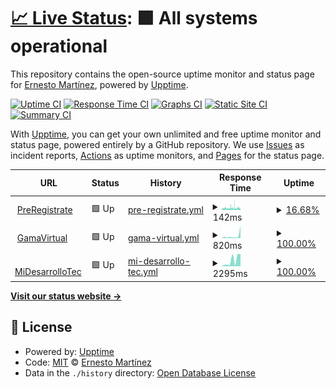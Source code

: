 # [📈 Live Status](https://ErnesthoMtz.github.io/upptime): <!--live status--> **🟩 All systems operational**

This repository contains the open-source uptime monitor and status page for [Ernesto Martínez](https://ErnesthoMtz.github.io/upptime), powered by [Upptime](https://github.com/upptime/upptime).

[![Uptime CI](https://github.com/ErnesthoMtz/upptime/workflows/Uptime%20CI/badge.svg)](https://github.com/ErnesthoMtz/upptime/actions?query=workflow%3A%22Uptime+CI%22)
[![Response Time CI](https://github.com/ErnesthoMtz/upptime/workflows/Response%20Time%20CI/badge.svg)](https://github.com/ErnesthoMtz/upptime/actions?query=workflow%3A%22Response+Time+CI%22)
[![Graphs CI](https://github.com/ErnesthoMtz/upptime/workflows/Graphs%20CI/badge.svg)](https://github.com/ErnesthoMtz/upptime/actions?query=workflow%3A%22Graphs+CI%22)
[![Static Site CI](https://github.com/ErnesthoMtz/upptime/workflows/Static%20Site%20CI/badge.svg)](https://github.com/ErnesthoMtz/upptime/actions?query=workflow%3A%22Static+Site+CI%22)
[![Summary CI](https://github.com/ErnesthoMtz/upptime/workflows/Summary%20CI/badge.svg)](https://github.com/ErnesthoMtz/upptime/actions?query=workflow%3A%22Summary+CI%22)

With [Upptime](https://upptime.js.org), you can get your own unlimited and free uptime monitor and status page, powered entirely by a GitHub repository. We use [Issues](https://github.com/ErnesthoMtz/upptime/issues) as incident reports, [Actions](https://github.com/ErnesthoMtz/upptime/actions) as uptime monitors, and [Pages](https://ErnesthoMtz.github.io/upptime) for the status page.

<!--start: status pages-->
<!-- This summary is generated by Upptime (https://github.com/upptime/upptime) -->
<!-- Do not edit this manually, your changes will be overwritten -->
<!-- prettier-ignore -->
| URL | Status | History | Response Time | Uptime |
| --- | ------ | ------- | ------------- | ------ |
| <img alt="" src="https://icons.duckduckgo.com/ip3/preregistrate.mx.ico" height="13"> [PreRegistrate](https://preregistrate.mx) | 🟩 Up | [pre-registrate.yml](https://github.com/ErnesthoMtz/upptime/commits/HEAD/history/pre-registrate.yml) | <details><summary><img alt="Response time graph" src="./graphs/pre-registrate/response-time-week.png" height="20"> 142ms</summary><br><a href="https://ErnesthoMtz.github.io/upptime/history/pre-registrate"><img alt="Response time 126" src="https://img.shields.io/endpoint?url=https%3A%2F%2Fraw.githubusercontent.com%2FErnesthoMtz%2Fupptime%2FHEAD%2Fapi%2Fpre-registrate%2Fresponse-time.json"></a><br><a href="https://ErnesthoMtz.github.io/upptime/history/pre-registrate"><img alt="24-hour response time 128" src="https://img.shields.io/endpoint?url=https%3A%2F%2Fraw.githubusercontent.com%2FErnesthoMtz%2Fupptime%2FHEAD%2Fapi%2Fpre-registrate%2Fresponse-time-day.json"></a><br><a href="https://ErnesthoMtz.github.io/upptime/history/pre-registrate"><img alt="7-day response time 142" src="https://img.shields.io/endpoint?url=https%3A%2F%2Fraw.githubusercontent.com%2FErnesthoMtz%2Fupptime%2FHEAD%2Fapi%2Fpre-registrate%2Fresponse-time-week.json"></a><br><a href="https://ErnesthoMtz.github.io/upptime/history/pre-registrate"><img alt="30-day response time 138" src="https://img.shields.io/endpoint?url=https%3A%2F%2Fraw.githubusercontent.com%2FErnesthoMtz%2Fupptime%2FHEAD%2Fapi%2Fpre-registrate%2Fresponse-time-month.json"></a><br><a href="https://ErnesthoMtz.github.io/upptime/history/pre-registrate"><img alt="1-year response time 128" src="https://img.shields.io/endpoint?url=https%3A%2F%2Fraw.githubusercontent.com%2FErnesthoMtz%2Fupptime%2FHEAD%2Fapi%2Fpre-registrate%2Fresponse-time-year.json"></a></details> | <details><summary><a href="https://ErnesthoMtz.github.io/upptime/history/pre-registrate">16.68%</a></summary><a href="https://ErnesthoMtz.github.io/upptime/history/pre-registrate"><img alt="All-time uptime 99.22%" src="https://img.shields.io/endpoint?url=https%3A%2F%2Fraw.githubusercontent.com%2FErnesthoMtz%2Fupptime%2FHEAD%2Fapi%2Fpre-registrate%2Fuptime.json"></a><br><a href="https://ErnesthoMtz.github.io/upptime/history/pre-registrate"><img alt="24-hour uptime 3.86%" src="https://img.shields.io/endpoint?url=https%3A%2F%2Fraw.githubusercontent.com%2FErnesthoMtz%2Fupptime%2FHEAD%2Fapi%2Fpre-registrate%2Fuptime-day.json"></a><br><a href="https://ErnesthoMtz.github.io/upptime/history/pre-registrate"><img alt="7-day uptime 16.68%" src="https://img.shields.io/endpoint?url=https%3A%2F%2Fraw.githubusercontent.com%2FErnesthoMtz%2Fupptime%2FHEAD%2Fapi%2Fpre-registrate%2Fuptime-week.json"></a><br><a href="https://ErnesthoMtz.github.io/upptime/history/pre-registrate"><img alt="30-day uptime 70.72%" src="https://img.shields.io/endpoint?url=https%3A%2F%2Fraw.githubusercontent.com%2FErnesthoMtz%2Fupptime%2FHEAD%2Fapi%2Fpre-registrate%2Fuptime-month.json"></a><br><a href="https://ErnesthoMtz.github.io/upptime/history/pre-registrate"><img alt="1-year uptime 97.56%" src="https://img.shields.io/endpoint?url=https%3A%2F%2Fraw.githubusercontent.com%2FErnesthoMtz%2Fupptime%2FHEAD%2Fapi%2Fpre-registrate%2Fuptime-year.json"></a></details>
| <img alt="" src="https://icons.duckduckgo.com/ip3/gamavirtual.mx.ico" height="13"> [GamaVirtual](https://gamavirtual.mx) | 🟩 Up | [gama-virtual.yml](https://github.com/ErnesthoMtz/upptime/commits/HEAD/history/gama-virtual.yml) | <details><summary><img alt="Response time graph" src="./graphs/gama-virtual/response-time-week.png" height="20"> 820ms</summary><br><a href="https://ErnesthoMtz.github.io/upptime/history/gama-virtual"><img alt="Response time 1091" src="https://img.shields.io/endpoint?url=https%3A%2F%2Fraw.githubusercontent.com%2FErnesthoMtz%2Fupptime%2FHEAD%2Fapi%2Fgama-virtual%2Fresponse-time.json"></a><br><a href="https://ErnesthoMtz.github.io/upptime/history/gama-virtual"><img alt="24-hour response time 4316" src="https://img.shields.io/endpoint?url=https%3A%2F%2Fraw.githubusercontent.com%2FErnesthoMtz%2Fupptime%2FHEAD%2Fapi%2Fgama-virtual%2Fresponse-time-day.json"></a><br><a href="https://ErnesthoMtz.github.io/upptime/history/gama-virtual"><img alt="7-day response time 820" src="https://img.shields.io/endpoint?url=https%3A%2F%2Fraw.githubusercontent.com%2FErnesthoMtz%2Fupptime%2FHEAD%2Fapi%2Fgama-virtual%2Fresponse-time-week.json"></a><br><a href="https://ErnesthoMtz.github.io/upptime/history/gama-virtual"><img alt="30-day response time 570" src="https://img.shields.io/endpoint?url=https%3A%2F%2Fraw.githubusercontent.com%2FErnesthoMtz%2Fupptime%2FHEAD%2Fapi%2Fgama-virtual%2Fresponse-time-month.json"></a><br><a href="https://ErnesthoMtz.github.io/upptime/history/gama-virtual"><img alt="1-year response time 981" src="https://img.shields.io/endpoint?url=https%3A%2F%2Fraw.githubusercontent.com%2FErnesthoMtz%2Fupptime%2FHEAD%2Fapi%2Fgama-virtual%2Fresponse-time-year.json"></a></details> | <details><summary><a href="https://ErnesthoMtz.github.io/upptime/history/gama-virtual">100.00%</a></summary><a href="https://ErnesthoMtz.github.io/upptime/history/gama-virtual"><img alt="All-time uptime 98.95%" src="https://img.shields.io/endpoint?url=https%3A%2F%2Fraw.githubusercontent.com%2FErnesthoMtz%2Fupptime%2FHEAD%2Fapi%2Fgama-virtual%2Fuptime.json"></a><br><a href="https://ErnesthoMtz.github.io/upptime/history/gama-virtual"><img alt="24-hour uptime 100.00%" src="https://img.shields.io/endpoint?url=https%3A%2F%2Fraw.githubusercontent.com%2FErnesthoMtz%2Fupptime%2FHEAD%2Fapi%2Fgama-virtual%2Fuptime-day.json"></a><br><a href="https://ErnesthoMtz.github.io/upptime/history/gama-virtual"><img alt="7-day uptime 100.00%" src="https://img.shields.io/endpoint?url=https%3A%2F%2Fraw.githubusercontent.com%2FErnesthoMtz%2Fupptime%2FHEAD%2Fapi%2Fgama-virtual%2Fuptime-week.json"></a><br><a href="https://ErnesthoMtz.github.io/upptime/history/gama-virtual"><img alt="30-day uptime 99.95%" src="https://img.shields.io/endpoint?url=https%3A%2F%2Fraw.githubusercontent.com%2FErnesthoMtz%2Fupptime%2FHEAD%2Fapi%2Fgama-virtual%2Fuptime-month.json"></a><br><a href="https://ErnesthoMtz.github.io/upptime/history/gama-virtual"><img alt="1-year uptime 97.05%" src="https://img.shields.io/endpoint?url=https%3A%2F%2Fraw.githubusercontent.com%2FErnesthoMtz%2Fupptime%2FHEAD%2Fapi%2Fgama-virtual%2Fuptime-year.json"></a></details>
| <img alt="" src="https://icons.duckduckgo.com/ip3/midesarrollotec.mx.ico" height="13"> [MiDesarrolloTec](https://midesarrollotec.mx) | 🟩 Up | [mi-desarrollo-tec.yml](https://github.com/ErnesthoMtz/upptime/commits/HEAD/history/mi-desarrollo-tec.yml) | <details><summary><img alt="Response time graph" src="./graphs/mi-desarrollo-tec/response-time-week.png" height="20"> 2295ms</summary><br><a href="https://ErnesthoMtz.github.io/upptime/history/mi-desarrollo-tec"><img alt="Response time 1047" src="https://img.shields.io/endpoint?url=https%3A%2F%2Fraw.githubusercontent.com%2FErnesthoMtz%2Fupptime%2FHEAD%2Fapi%2Fmi-desarrollo-tec%2Fresponse-time.json"></a><br><a href="https://ErnesthoMtz.github.io/upptime/history/mi-desarrollo-tec"><img alt="24-hour response time 4727" src="https://img.shields.io/endpoint?url=https%3A%2F%2Fraw.githubusercontent.com%2FErnesthoMtz%2Fupptime%2FHEAD%2Fapi%2Fmi-desarrollo-tec%2Fresponse-time-day.json"></a><br><a href="https://ErnesthoMtz.github.io/upptime/history/mi-desarrollo-tec"><img alt="7-day response time 2295" src="https://img.shields.io/endpoint?url=https%3A%2F%2Fraw.githubusercontent.com%2FErnesthoMtz%2Fupptime%2FHEAD%2Fapi%2Fmi-desarrollo-tec%2Fresponse-time-week.json"></a><br><a href="https://ErnesthoMtz.github.io/upptime/history/mi-desarrollo-tec"><img alt="30-day response time 1338" src="https://img.shields.io/endpoint?url=https%3A%2F%2Fraw.githubusercontent.com%2FErnesthoMtz%2Fupptime%2FHEAD%2Fapi%2Fmi-desarrollo-tec%2Fresponse-time-month.json"></a><br><a href="https://ErnesthoMtz.github.io/upptime/history/mi-desarrollo-tec"><img alt="1-year response time 1006" src="https://img.shields.io/endpoint?url=https%3A%2F%2Fraw.githubusercontent.com%2FErnesthoMtz%2Fupptime%2FHEAD%2Fapi%2Fmi-desarrollo-tec%2Fresponse-time-year.json"></a></details> | <details><summary><a href="https://ErnesthoMtz.github.io/upptime/history/mi-desarrollo-tec">100.00%</a></summary><a href="https://ErnesthoMtz.github.io/upptime/history/mi-desarrollo-tec"><img alt="All-time uptime 99.88%" src="https://img.shields.io/endpoint?url=https%3A%2F%2Fraw.githubusercontent.com%2FErnesthoMtz%2Fupptime%2FHEAD%2Fapi%2Fmi-desarrollo-tec%2Fuptime.json"></a><br><a href="https://ErnesthoMtz.github.io/upptime/history/mi-desarrollo-tec"><img alt="24-hour uptime 100.00%" src="https://img.shields.io/endpoint?url=https%3A%2F%2Fraw.githubusercontent.com%2FErnesthoMtz%2Fupptime%2FHEAD%2Fapi%2Fmi-desarrollo-tec%2Fuptime-day.json"></a><br><a href="https://ErnesthoMtz.github.io/upptime/history/mi-desarrollo-tec"><img alt="7-day uptime 100.00%" src="https://img.shields.io/endpoint?url=https%3A%2F%2Fraw.githubusercontent.com%2FErnesthoMtz%2Fupptime%2FHEAD%2Fapi%2Fmi-desarrollo-tec%2Fuptime-week.json"></a><br><a href="https://ErnesthoMtz.github.io/upptime/history/mi-desarrollo-tec"><img alt="30-day uptime 99.96%" src="https://img.shields.io/endpoint?url=https%3A%2F%2Fraw.githubusercontent.com%2FErnesthoMtz%2Fupptime%2FHEAD%2Fapi%2Fmi-desarrollo-tec%2Fuptime-month.json"></a><br><a href="https://ErnesthoMtz.github.io/upptime/history/mi-desarrollo-tec"><img alt="1-year uptime 100.00%" src="https://img.shields.io/endpoint?url=https%3A%2F%2Fraw.githubusercontent.com%2FErnesthoMtz%2Fupptime%2FHEAD%2Fapi%2Fmi-desarrollo-tec%2Fuptime-year.json"></a></details>

<!--end: status pages-->

[**Visit our status website →**](https://ErnesthoMtz.github.io/upptime)

## 📄 License

- Powered by: [Upptime](https://github.com/upptime/upptime)
- Code: [MIT](./LICENSE) © [Ernesto Martínez](https://ErnesthoMtz.github.io/upptime)
- Data in the `./history` directory: [Open Database License](https://opendatacommons.org/licenses/odbl/1-0/)
